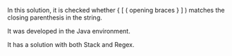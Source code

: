 In this solution, it is checked whether { [ ( opening braces } ] ) matches the closing parenthesis in the string.

It was developed in the Java environment. 

It has a solution with both Stack and Regex.